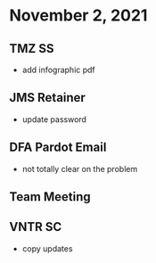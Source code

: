 # November 2, 2021

## TMZ SS
- add infographic pdf

## JMS Retainer
- update password

## DFA Pardot Email
- not totally clear on the problem

## Team Meeting

## VNTR SC
- copy updates